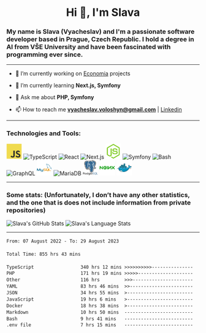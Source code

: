<h1 align="center">Hi 👋, I'm Slava</h1>
<h3 align="left">My name is Slava (Vyacheslav) and I'm a passionate software developer based in Prague, Czech Republic. I hold a degree in AI from VŠE University and have been fascinated with programming ever since. </h3>

---

- 🔭 I’m currently working on <a href="https://www.economia.cz/">Economia</a> projects

- 🌱 I’m currently learning **Next.js, Symfony**

- 💬 Ask me about **PHP, Symfony**

- 📫 How to reach me **vyacheslav.voloshyn@gmail.com** | <a href="https://www.linkedin.com/in/vyacheslav-voloshyn-74ab3b194/"> Linkedin </a>

---

<h3 align="left">Technologies and Tools:</h3>
<p align="left"> 
  <img src="https://raw.githubusercontent.com/devicons/devicon/master/icons/javascript/javascript-original.svg" alt="JavaScript" width="40" height="40"/> 
  <img src="https://cdn.worldvectorlogo.com/logos/typescript.svg" alt="TypeScript" width="40" height="40"/> 
  <img src="https://cdn.worldvectorlogo.com/logos/react-2.svg" alt="React" width="40" height="40"/> 
  <img src="https://cdn.worldvectorlogo.com/logos/nextjs-2.svg" alt="Next.js" width="40" height="40"/> 
  <img src="https://raw.githubusercontent.com/devicons/devicon/master/icons/nodejs/nodejs-original.svg" alt="Node.js" width="40" height="40"/> 
  <img src="https://symfony.com/logos/symfony_black_03.svg" alt="Symfony" width="40" height="40"/> 
  <img src="https://www.vectorlogo.zone/logos/gnu_bash/gnu_bash-icon.svg" alt="Bash" width="40" height="40"/> 
  <img src="https://www.vectorlogo.zone/logos/graphql/graphql-icon.svg" alt="GraphQL" width="40" height="40"/> 
  <img src="https://raw.githubusercontent.com/devicons/devicon/master/icons/mysql/mysql-original-wordmark.svg" alt="MySQL" width="40" height="40"/> 
  <img src="https://www.vectorlogo.zone/logos/mariadb/mariadb-icon.svg" alt="MariaDB" width="40" height="40"/> 
  <img src="https://raw.githubusercontent.com/devicons/devicon/master/icons/postgresql/postgresql-original-wordmark.svg" alt="PostgreSQL" width="40" height="40"/> 
  <img src="https://raw.githubusercontent.com/devicons/devicon/master/icons/nginx/nginx-original.svg" alt="NGINX" width="40" height="40"/>
  <img src="https://raw.githubusercontent.com/devicons/devicon/master/icons/docker/docker-original.svg" alt="Docker" width="40" height="40"/>
</p>

---

<h3 align="left">Some stats: (Unfortunately, I don’t have any other statistics, and the one that is does not include information from private repositories)</h3>
<p align="left">
  <img src="https://github-readme-stats.vercel.app/api?username=vyacheslav-voloshyn&show_icons=true&count_private=true&theme=radical" alt="Slava's GitHub Stats" width="500"/>
  <img src="https://github-readme-stats.vercel.app/api/top-langs/?username=vyacheslav-voloshyn&layout=compact&theme=radical" alt="Slava's Language Stats" width="380"/>
</p>

---

<!--START_SECTION:waka-->

```txt
From: 07 August 2022 - To: 29 August 2023

Total Time: 855 hrs 43 mins

TypeScript                 340 hrs 12 mins >>>>>>>>>>---------------   39.76 %
PHP                        171 hrs 19 mins >>>>>--------------------   20.02 %
Other                      116 hrs         >>>----------------------   13.56 %
YAML                       83 hrs 46 mins  >>-----------------------   09.79 %
JSON                       34 hrs 55 mins  >------------------------   04.08 %
JavaScript                 19 hrs 6 mins   >------------------------   02.23 %
Docker                     18 hrs 38 mins  >------------------------   02.18 %
Markdown                   10 hrs 50 mins  -------------------------   01.27 %
Bash                       9 hrs 41 mins   -------------------------   01.13 %
.env file                  7 hrs 15 mins   -------------------------   00.85 %
```

<!--END_SECTION:waka-->
